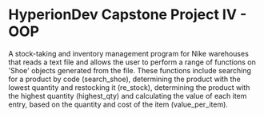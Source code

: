 # HyperionDev Capstone Project IV - OOP
A stock-taking and inventory management program for Nike warehouses that reads a text file and allows the user to perform a range of functions on 'Shoe' objects generated from  the file. These functions include searching for a product by  code (search_shoe), determining the product with the lowest quantity and restocking it (re_stock), determining the product with the highest quantity (highest_qty) and calculating the  value of each item entry, based on the quantity and cost of the item (value_per_item).
